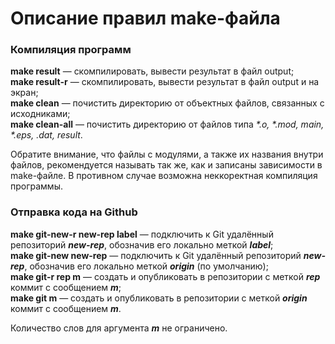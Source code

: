 # Описание правил make-файла
### Компиляция программ
**make result** — скомпилировать, вывести результат в файл output;<br>
**make result-r** — скомпилировать, вывести результат в файл output и на экран;<br>
**make clean** — почистить директорию от объектных файлов, связанных с исходниками;<br>
**make clean-all** — почистить директорию от файлов типа _*.o, *.mod, main, *.eps, *.dat, result*_.<br>

Обратите внимание, что файлы с модулями, а также их названия внутри файлов, рекомендуется называть так же, как и записаны зависимости в make-файле. В противном случае возможна неккоректная компиляция программы. 
### Отправка кода на Github
**make git-new-r new-rep label** — подключить к Git удалённый репозиторий ___new-rep___, обозначив его локально меткой ___label___;<br>
**make git-new new-rep** — подключить к Git удалённый репозиторий ___new-rep___, обозначив его локально меткой ___origin___ (по умолчанию);<br>
**make git-r rep m** — создать и опубликовать в репозитории с меткой ___rep___ коммит с сообщением ___m___;<br>
**make git m** — создать и опубликовать в репозитории с меткой ___origin___ коммит с сообщением ___m___.<br>

Количество слов для аргумента ___m___ не ограничено.<br>

